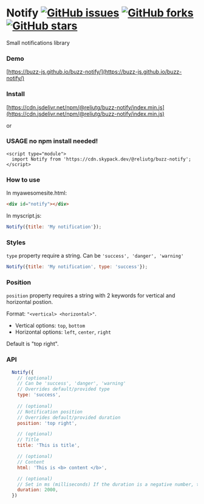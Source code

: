 # Notify [![GitHub issues](https://img.shields.io/github/issues/buzz-js/buzz-notify)](https://github.com/buzz-js/buzz-notify/issues) [![GitHub forks](https://img.shields.io/github/forks/buzz-js/buzz-notify)](https://github.com/buzz-js/buzz-notify/network) [![GitHub stars](https://img.shields.io/github/stars/buzz-js/buzz-notify)](https://github.com/buzz-js/buzz-notify/stargazers)

Small notifications library

### Demo
[https://buzz-js.github.io/buzz-notify/](https://buzz-js.github.io/buzz-notify/)

### Install
[https://cdn.jsdelivr.net/npm/@reliutg/buzz-notify/index.min.js](https://cdn.jsdelivr.net/npm/@reliutg/buzz-notify/index.min.js)

or

### USAGE no npm install needed!

````
<script type="module">
  import Notify from 'https://cdn.skypack.dev/@reliutg/buzz-notify';
</script>
````

### How to use

In myawesomesite.html:
```html
<div id="notify"></div>
```

In myscript.js:
```javascript
Notify({title: 'My notification'});
```
### Styles
`type` property require a string. Can be `'success', 'danger', 'warning'`

```javascript
Notify({title: 'My notification', type: 'success'});
```

### Position

`position` property requires a string with 2 keywords for vertical and horizontal postion.

Format: `"<vertical> <horizontal>"`.

- Vertical options: `top`, `bottom`
- Horizontal options: `left`, `center`, `right`

Default is "top right".

### API

```javascript
  Notify({
    // (optional)
    // Can be 'success', 'danger', 'warning'
    // Overrides default/provided type
    type: 'success',
    
    // (optional)
    // Notification position
    // Overrides default/provided duration
    position: 'top right',

    // (optional)
    // Title
    title: 'This is title',

    // (optional)
    // Content
    html: 'This is <b> content </b>',

    // (optional)
    // Set in ms (milliseconds) If the duration is a negative number, the notification will not be removed.
    duration: 2000,
  })
```
